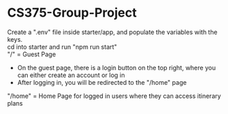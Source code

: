 # CS375-Group-Project  
Create a ".env" file inside starter/app, and populate the variables with the keys.  
cd into starter and run "npm run start"  
"/" = Guest Page  
  - On the guest page, there is a login button on the top right, where you can either create an account or log in  
  - After logging in, you will be redirected to the "/home" page

"/home" = Home Page for logged in users where they can access itinerary plans  
